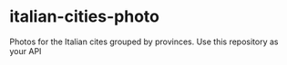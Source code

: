 # italian-cities-photo
Photos for the Italian cites grouped by provinces. Use this repository as your API

